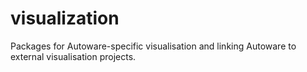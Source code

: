 # visualization
Packages for Autoware-specific visualisation and linking Autoware to external visualisation projects.

